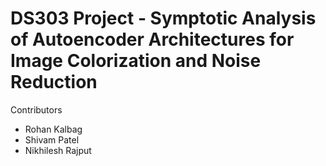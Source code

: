 # DS303 Project - Symptotic Analysis of Autoencoder Architectures for Image Colorization and Noise Reduction

Contributors
- Rohan Kalbag
- Shivam Patel
- Nikhilesh Rajput
